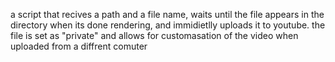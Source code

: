 a script that recives a path and a file name, waits until the file appears in the directory when its done rendering, and immidietlly uploads it to youtube. the file is set as "private" and allows for customasation of the video when uploaded from a diffrent comuter
